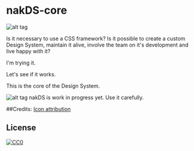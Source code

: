# nakDS-core
![alt tag](https://github.com/nabaroa/nakDS/blob/master/docs/assets/cover.png)

Is it necessary to use a CSS framework? Is it possible to create a custom Design System, maintain it alive, involve the team on it's development and live happy with it?

I'm trying it.

Let's see if it works.

This is the core of the Design System.

![alt tag](https://raw.githubusercontent.com/nabaroa/nakDS/88fae463bcd747147683a296211fb212dc1d9f63/images/nakds-desktop.jpg)
nakDS is work in progress yet. Use it carefully.


##Credits:
[Icon attribution](https://thenounproject.com/search/?q=connect&i=139022)

## License
[![CC0](http://mirrors.creativecommons.org/presskit/buttons/88x31/svg/cc-zero.svg)](https://creativecommons.org/publicdomain/zero/1.0/)
